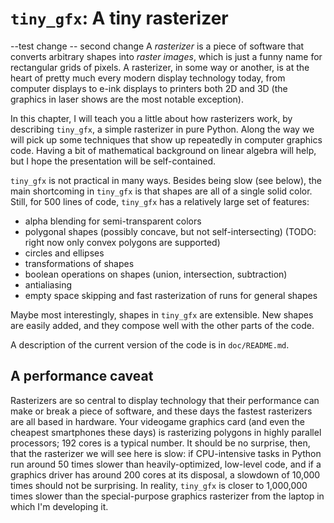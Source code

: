 # `tiny_gfx`: A tiny rasterizer
--test change
-- second change
A *rasterizer* is a piece of software that converts arbitrary shapes
into *raster images*, which is just a funny name for rectangular grids
of pixels. A rasterizer, in some way or another, is at the heart of
pretty much every modern display technology today, from computer
displays to e-ink displays to printers both 2D and 3D (the graphics in
laser shows are the most notable exception).

In this chapter, I will teach you a little about how rasterizers work,
by describing `tiny_gfx`, a simple rasterizer in pure Python. Along
the way we will pick up some techniques that show up repeatedly in
computer graphics code. Having a bit of mathematical background on
linear algebra will help, but I hope the presentation will be
self-contained.

`tiny_gfx` is not practical in many ways. Besides being slow (see
below), the main shortcoming in `tiny_gfx` is that shapes are all of a
single solid color. Still, for 500 lines of code, `tiny_gfx` has a
relatively large set of features:

- alpha blending for semi-transparent colors
- polygonal shapes (possibly concave, but not self-intersecting)
  (TODO: right now only convex polygons are supported)
- circles and ellipses
- transformations of shapes
- boolean operations on shapes (union, intersection, subtraction)
- antialiasing
- empty space skipping and fast rasterization of runs for general
  shapes

Maybe most interestingly, shapes in `tiny_gfx` are extensible. New
shapes are easily added, and they compose well with the other parts of
the code.

A description of the current version of the code is in `doc/README.md`.

## A performance caveat

Rasterizers are so central to display technology that their
performance can make or break a piece of software, and these days the
fastest rasterizers are all based in hardware. Your videogame graphics
card (and even the cheapest smartphones these days) is rasterizing
polygons in highly parallel processors; 192 cores is a typical
number. It should be no surprise, then, that the rasterizer we will
see here is slow: if CPU-intensive tasks in Python run around 50 times
slower than heavily-optimized, low-level code, and if a graphics
driver has around 200 cores at its disposal, a slowdown of 10,000
times should not be surprising. In reality, `tiny_gfx` is closer to
1,000,000 times slower than the special-purpose graphics rasterizer
from the laptop in which I'm developing it.
